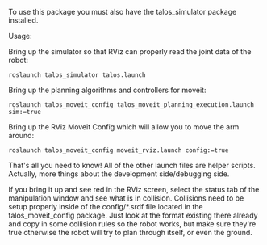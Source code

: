 To use this package you must also have the talos_simulator package installed.

Usage:

Bring up the simulator so that RViz can properly read the joint data of the robot:

    roslaunch talos_simulator talos.launch

Bring up the planning algorithms and controllers for moveit:

    roslaunch talos_moveit_config talos_moveit_planning_execution.launch sim:=true

Bring up the RViz Moveit Config which will allow you to move the arm around:

    roslaunch talos_moveit_config moveit_rviz.launch config:=true

That's all you need to know! All of the other launch files are helper scripts. Actually, more things about the development side/debugging side.

If you bring it up and see red in the RViz screen, select the status tab of the manipulation window and see what is in collision. Collisions need to be setup properly inside of the config/*.srdf file located in the talos_moveit_config package. Just look at the format existing there already and copy in some collision rules so the robot works, but make sure they're true otherwise the robot will try to plan through itself, or even the ground.
